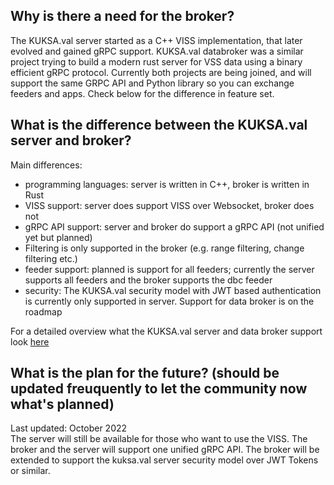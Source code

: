 ## Why is there a need for the broker?
The KUKSA.val server started as a C++ VISS implementation, that later evolved and gained gRPC support. KUKSA.val databroker was a similar project trying to build a modern rust server for VSS data using a binary efficient gRPC protocol. Currently both projects are being joined, and will support the same GRPC API and Python library so you can exchange feeders and apps.
Check below for the difference in feature set. 

## What is the difference between the KUKSA.val server and broker?

Main differences:

* programming languages: server is written in C++, broker is written in Rust
* VISS support: server does support VISS over Websocket, broker does not
* gRPC API support: server and broker do support a gRPC API (not unified yet but planned)
* Filtering is only supported in the broker (e.g. range filtering, change filtering etc.)
* feeder support: planned is support for all feeders; currently the server supports all feeders and the broker supports the dbc feeder
* security: The KUKSA.val security model with JWT based authentication is currently only supported in server. Support for data broker is on the roadmap

For a detailed overview what the KUKSA.val server and data broker support look [here](protocol/support.md)

## What is the plan for the future? (should be updated freuquently to let the community now what's planned)
Last updated: October 2022 <br>
The server will still be available for those who want to use the VISS.
The broker and the server will support one unified gRPC API.
The broker will be extended to support the kuksa.val server security model over JWT Tokens or similar.
